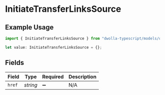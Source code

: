 # InitiateTransferLinksSource

## Example Usage

```typescript
import { InitiateTransferLinksSource } from "dwolla-typescript/models/operations";

let value: InitiateTransferLinksSource = {};
```

## Fields

| Field              | Type               | Required           | Description        |
| ------------------ | ------------------ | ------------------ | ------------------ |
| `href`             | *string*           | :heavy_minus_sign: | N/A                |